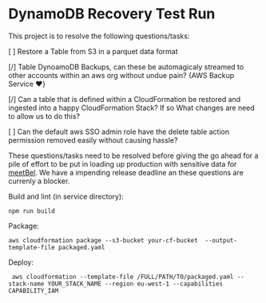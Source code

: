 # DynamoDB Recovery Test Run

This project is to resolve the following questions/tasks:

[ ] Restore a Table from S3 in a parquet data format

[/] Table DynoamoDB Backups, can these be automagicaly streamed to other accounts within an aws org without undue pain? {AWS Backup Service ❤️}

[/] Can a table that is defined within a CloudFormation be restored and ingested into a happy CloudFormation Stack? If so What changes are need to allow us to do this?

[ ] Can the default aws SSO admin role have the delete table action permission removed easily without causing hassle?


These questions/tasks need to be resolved before giving the go ahead for a pile of effort to be put in loading up production with sensitive data for [meetBel](https://meetbel.com). We have a impending release deadline an these questions are currenly a blocker. 

Build and lint (in service directory):
```
npm run build
```

Package:
```
aws cloudformation package --s3-bucket your-cf-bucket  --output-template-file packaged.yaml
```

Deploy:
```
 aws cloudformation --template-file /FULL/PATH/TO/packaged.yaml --stack-name YOUR_STACK_NAME --region eu-west-1 --capabilities CAPABILITY_IAM
```
